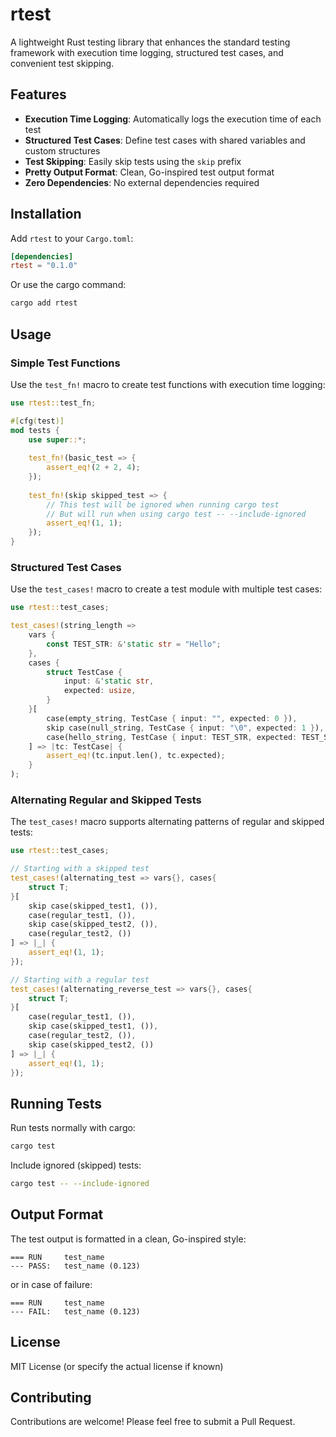 # rtest

A lightweight Rust testing library that enhances the standard testing framework with execution time logging, structured test cases, and convenient test skipping.

## Features

- **Execution Time Logging**: Automatically logs the execution time of each test
- **Structured Test Cases**: Define test cases with shared variables and custom structures
- **Test Skipping**: Easily skip tests using the `skip` prefix
- **Pretty Output Format**: Clean, Go-inspired test output format
- **Zero Dependencies**: No external dependencies required

## Installation

Add `rtest` to your `Cargo.toml`:

```toml
[dependencies]
rtest = "0.1.0"
```

Or use the cargo command:

```bash
cargo add rtest
```

## Usage

### Simple Test Functions

Use the `test_fn!` macro to create test functions with execution time logging:

```rust
use rtest::test_fn;

#[cfg(test)]
mod tests {
    use super::*;
    
    test_fn!(basic_test => {
        assert_eq!(2 + 2, 4);
    });
    
    test_fn!(skip skipped_test => {
        // This test will be ignored when running cargo test
        // But will run when using cargo test -- --include-ignored
        assert_eq!(1, 1);
    });
}
```

### Structured Test Cases

Use the `test_cases!` macro to create a test module with multiple test cases:

```rust
use rtest::test_cases;

test_cases!(string_length =>
    vars {
        const TEST_STR: &'static str = "Hello";
    }, 
    cases {
        struct TestCase {
            input: &'static str,
            expected: usize,
        }
    }[
        case(empty_string, TestCase { input: "", expected: 0 }),
        skip case(null_string, TestCase { input: "\0", expected: 1 }),
        case(hello_string, TestCase { input: TEST_STR, expected: TEST_STR.len() }),
    ] => |tc: TestCase| {
        assert_eq!(tc.input.len(), tc.expected);
    }
);
```

### Alternating Regular and Skipped Tests

The `test_cases!` macro supports alternating patterns of regular and skipped tests:

```rust
use rtest::test_cases;

// Starting with a skipped test
test_cases!(alternating_test => vars{}, cases{
    struct T;
}[
    skip case(skipped_test1, ()),
    case(regular_test1, ()),
    skip case(skipped_test2, ()),
    case(regular_test2, ())
] => |_| {
    assert_eq!(1, 1);
});

// Starting with a regular test
test_cases!(alternating_reverse_test => vars{}, cases{
    struct T;
}[
    case(regular_test1, ()),
    skip case(skipped_test1, ()),
    case(regular_test2, ()),
    skip case(skipped_test2, ())
] => |_| {
    assert_eq!(1, 1);
});
```

## Running Tests

Run tests normally with cargo:

```bash
cargo test
```

Include ignored (skipped) tests:

```bash
cargo test -- --include-ignored
```

## Output Format

The test output is formatted in a clean, Go-inspired style:

```
=== RUN  	test_name
--- PASS:	test_name (0.123)
```

or in case of failure:

```
=== RUN  	test_name
--- FAIL:	test_name (0.123)
```

## License

MIT License (or specify the actual license if known)

## Contributing

Contributions are welcome! Please feel free to submit a Pull Request.
